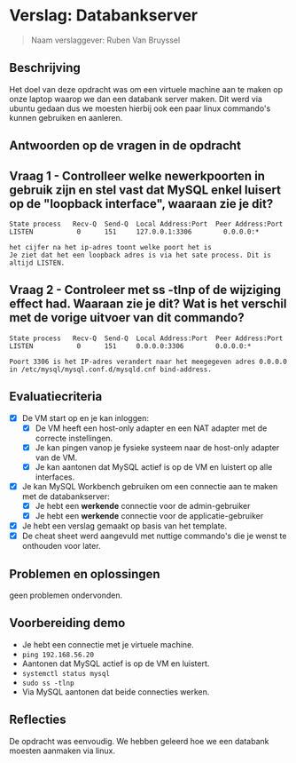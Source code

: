 # Verslag: Databankserver

> Naam verslaggever: Ruben Van Bruyssel

## Beschrijving

Het doel van deze opdracht was om een virtuele machine aan te maken op onze laptop waarop we dan een databank server maken. Dit werd via ubuntu gedaan dus we moesten hierbij ook een paar linux commando's kunnen gebruiken en aanleren.

## Antwoorden op de vragen in de opdracht

## Vraag 1 - Controlleer welke newerkpoorten in gebruik zijn en stel vast dat MySQL enkel luisert op de "loopback interface", waaraan zie je dit?

```
State process   Recv-Q  Send-Q  Local Address:Port  Peer Address:Port
LISTEN           0      151     127.0.0.1:3306        0.0.0.0:*

het cijfer na het ip-adres toont welke poort het is
Je ziet dat het een loopback adres is via het sate process. Dit is altijd LISTEN.
```

## Vraag 2 - Controleer met ss -tlnp of de wijziging effect had. Waaraan zie je dit? Wat is het verschil met de vorige uitvoer van dit commando?

```
State process   Recv-Q  Send-Q  Local Address:Port  Peer Address:Port
LISTEN           0      151     0.0.0.0:3306        0.0.0.0:*

Poort 3306 is het IP-adres verandert naar het meegegeven adres 0.0.0.0 in /etc/mysql/mysql.conf.d/mysqld.cnf bind-address.
```

## Evaluatiecriteria

- [x] De VM start op en je kan inloggen:
  - [x] De VM heeft een host-only adapter en een NAT adapter met de correcte instellingen.
  - [x] Je kan pingen vanop je fysieke systeem naar de host-only adapter van de VM.
  - [x] Je kan aantonen dat MySQL actief is op de VM en luistert op alle interfaces.
- [x] Je kan MySQL Workbench gebruiken om een connectie aan te maken met de databankserver:
  - [x] Je hebt een **werkende** connectie voor de admin-gebruiker
  - [x] Je hebt een **werkende** connectie voor de applicatie-gebruiker
- [x] Je hebt een verslag gemaakt op basis van het template.
- [x] De cheat sheet werd aangevuld met nuttige commando's die je wenst te onthouden voor later.

## Problemen en oplossingen

geen problemen ondervonden.

## Voorbereiding demo

- Je hebt een connectie met je virtuele machine.
- `ping 192.168.56.20`
- Aantonen dat MySQL actief is op de VM en luistert.
- `systemctl status mysql`
- `sudo ss -tlnp`
- Via MySQL aantonen dat beide connecties werken.

## Reflecties

De opdracht was eenvoudig. We hebben geleerd hoe we een databank moesten aanmaken via linux.
